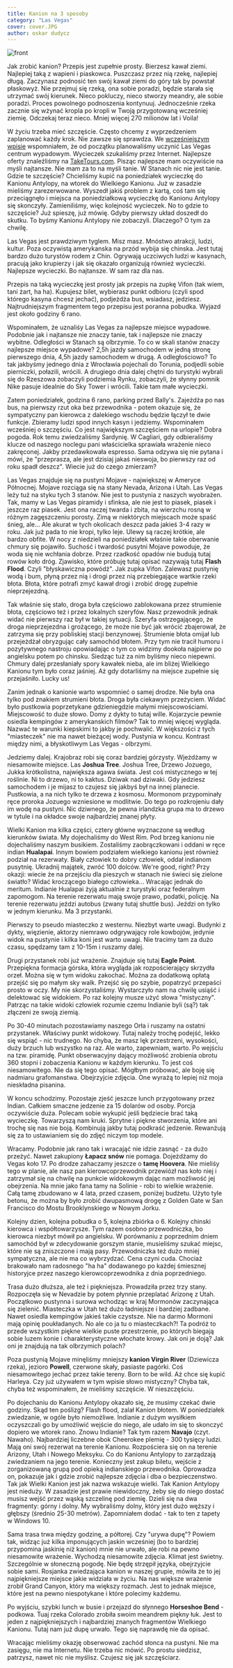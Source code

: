 ```yaml
---
title: Kanion na 3 sposoby
category: "Las Vegas"
cover: cover.JPG
author: oskar dudycz
---
```


![front](cover.JPG)

Jak zrobić kanion? Przepis jest zupełnie prosty. Bierzesz kawał ziemi. Najlepiej taką z wapieni i piaskowca. Puszczasz przez nią rzekę, najlepiej długą. Zaczynasz podnosić ten swój kawał ziemi do góry tak by powstał płaskowyż. Nie przejmuj się rzeką, ona sobie poradzi, będzie starała się utrzymać swój kierunek. Nieco pokluczy, nieco stworzy meandry, ale sobie poradzi. Proces powolnego podnoszenia kontynuuj. Jednocześnie rzeka zacznie się wżynać kropla po kropli w Twoją przygotowaną wcześniej ziemię. Odczekaj teraz nieco. Mniej więcej 270 milionów lat i Voila!

W życiu trzeba mieć szczęście. Często chcemy z wyprzedzeniem zaplanować każdy krok. Nie zawsze się sprawdza. We [wcześniejszym wpisie](/viva-las-vegas) wspomniałem, że od początku planowaliśmy uczynić Las Vegas centrum wypadowym. Wycieczek szukaliśmy przez Internet. Najlepsze oferty znaleźliśmy na [TakeTours.com](http://taketours.com/). Pisząc najlepsze mam oczywiście na myśli najtansze. Nie mam za to na myśli tanie. W Stanach nic nie jest tanie. Gdzie te szczęście? Chcieliśmy kupić na poniedziałek wycieczkę do Kanionu Antylopy, na wtorek do Wielkiego Kanionu. Już w zasadzie mieliśmy zarezerwowane. Wyszedł jakiś problem z kartą, coś tam się przeciągnęło i miejsca na poniedziałkową wycieczkę do Kanionu Antylopy się skonczyły. Zamieniliśmy, więc kolejność wycieczek. No to gdzie to szczęście? Już spieszę, już mówię. Gdyby pierwszy układ doszedł do skutku. To byśmy Kanionu Antylopy nie zobaczyli. Dlaczego? O tym za chwilę.

Las Vegas jest prawdziwym tyglem. Misz masz. Mnóstwo atrakcji, ludzi, kultur. Poza oczywistą amerykanska na przód wybija się chinska. Jest tutaj bardzo dużo turystów rodem z Chin. Ogrywają uczciwych ludzi w kasynach, pracują jako krupierzy i jak się okazało organizują również wycieczki. Najlepsze wycieczki. Bo najtansze. W sam raz dla nas.

Przepis na taką wycieczkę jest prosty jak przepis na zupkę Vifon (tak wiem, tani żart, ha ha). Kupujesz bilet, wybierasz punkt odbioru (czyli spod którego kasyna chcesz jechać), podjeżdża bus, wsiadasz, jedziesz. Najtrudniejszym fragmentem tego przepisu jest poranna pobudka. Wyjazd jest około godziny 6 rano.

Wspominałem, że uznaliśy Las Vegas za najlepsze miejsce wypadowe. Podobnie jak i najtansze nie znaczy tanie, tak i najlepsze nie znaczy wybitne. Odległości w Stanach są olbrzymie. To co w skali stanów znaczy najlepsze miejsce wypadowe? 2,5h jazdy samochodem w jedną stronę pierwszego dnia, 4,5h jazdy samochodem w drugą. A odległościowo? To tak jakbyśmy jednego dnia z Wrocławia pojechali do Torunia, podjedli sobie pierniczki, połazili, wrócili. A drugiego dnia dalej chętni do turystyki wybrali się do Rzeszowa zobaczyli podziemia Rynku, zobaczyli, że słynny pomnik Nike pasuje idealnie do Sky Tower i wrócili. Takie tam małe wycieczki.

Zatem poniedziałek, godzina 6 rano, parking przed Bally's. Zajeżdża po nas bus, na pierwszy rzut oka bez przewodnika - potem okazuje się, że sympatyczny pan kierowca z dalekiego wschodu będzie łączył te dwie funkcje. Zbieramy ludzi spod innych kasyn i jedziemy. Wspominałem wcześniej o szczęściu. Co jest największym szczęściem na urlopie? Dobra pogoda. Rok temu zwiedzaliśmy Sardynię. W Cagliari, gdy odbieraliśmy klucze od naszego noclegu pani właścicielka sprawiała wrażenie nieco zakręconej. Jakby przedawkowała espresso. Sama odzywa się nie pytana i mówi, że "przeprasza, ale jest dzisiaj jakaś nieswoja, bo pierwszy raz od roku spadł deszcz". Wiecie już do czego zmierzam?

Las Vegas znajduje się na pustyni Mojave - największej w Ameryce Północnej. Mojave rozciąga się na stany Nevada, Arizona i Utah. Las Vegas leży tuż na styku tych 3 stanów. Nie jest to pustynia z naszych wyobrażen. Tak, mamy w Las Vegas piramidy i sfinksa, ale nie jest to piasek, piasek i jeszcze raz piasek. Jest ona raczej twarda i zbita, na wierzchu rosną w różnym zagęszczeniu porosty. Zimą w niektórych miejscach może spaść śnieg, ale... Ale akurat w tych okolicach deszcz pada jakieś 3-4 razy w roku. Jak już pada to nie kropi, tylko leje. Ulewy są raczej krótkie, ale bardzo obfite. W nocy z niedzieli na poniedziałek właśnie takie oberwanie chmury się pojawiło. Suchość i twardość pusytni Mojave powoduje, że woda się nie wchłania dobrze. Przez rzadkość opadów nie budują tutaj rowów koło dróg. Zjawisko, które próbuję tutaj opisać nazywają tutaj **Flash Flood**. Czyli "błyskawiczna powódź". Jak zupka Vifon. Zalewasz pustynię wodą i bum, płyną przez nią i drogi przez nią przebiegające wartkie rzeki błota. Błota, które potrafi zmyć kawał drogi i zrobić drogę zupełnie nieprzejezdną.

Tak właśnie się stało, droga była częściowo zablokowana przez strumienie błota, częściowo też i przez lokalnych szeryfów. Nasz przewodnik jednak widać nie pierwszy raz był w takiej sytuacji. Szeryfa ostrzegającego, że droga nieprzejezdna i grożącego, że może nie być jak wrócić zbajerował, że zatrzyma się przy pobliskiej stacji benzynowej. Strumienie błota omijał lub przejeżdżał obryzgując cały samochód błotem. Przy tym nie tracił humoru i pozytywnego nastroju opowiadając o tym co widzimy dookoła najpierw po angielsku potem po chinsku. Siedząc tuż za nim byliśmy nieco niepewni. Chmury dalej przesłaniały spory kawałek nieba, ale im bliżej Wielkiego Kanionu tym było coraz jaśniej. Aż gdy dotarliśmy na miejsce zupełnie się przejaśniło. Lucky us!

Zanim jednak o kanionie warto wspomnieć o samej drodze. Nie była ona tylko pod znakiem strumieni błota. Droga była ciekawym przeżyciem. Widać było pustkowia poprzetykane gdzieniegdzie małymi miejscowościami. Miejscowość to duże słowo. Domy z dykty to tutaj wille. Kojarzycie pewnie osiedla kempingów z amerykanskich filmów? Tak to mniej więcej wygląda. Nazwać te warunki kiepskimi to jakby je pochwalić. W większości z tych "miasteczek" nie ma nawet bieżącej wody. Pustynia w koncu. Kontrast między nimi, a błyskotliwym Las Vegas - olbrzymi.

Jedziemy dalej. Krajobraz robi się coraz bardziej górzysty. Wjeżdżamy w niesamowite miejsce. Las **Joshua Tree**. Joshua Tree, Drzewo Jozuego, Jukka krótkolistna, największa agawa świata. Jest coś mistycznego w tej roślinie. Ni to drzewo, ni to kaktus. Dziwak nad dziwaki. Gdy jedziesz samochodem i je mijasz to czujesz się jakbyś był na innej planecie. Pustkowia, a na nich tylko te drzewa z kosmosu. Mormonom przypominały ręce proroka Jozuego wzniesione w modlitwie. Do tego po rozkrojeniu dały im wodę na pustyni. Nic dziwnego, że pewna irlandzka grupa ma to drzewo w tytule i na okładce swoje najbardziej znanej płyty.

Wielki Kanion ma kilka części, cztery główne wyznaczone są według kierunków świata. My dojechaliśmy do West Rim. Pod brzeg kanionu nie dojechaliśmy naszym busikiem. Zostaliśmy zaobrączkowani i oddani w ręce indian **Hualapai**. Innym bowiem podziałem wielkiego kanionu jest również podział na rezerwaty. Biały człowiek to dobry człowiek, oddał indianom pusytnię. Ukradnij majątek, zwróć 100 dolców. We're good, right? Przy okazji: wiecie że na przejściu dla pieszych w stanach nie świeci się zielone światło? Widać kroczącego białego człowieka... Wracając jednak do meritum. Indianie Hualapai żyją aktualnie z turystyki oraz federalnym zapomogom. Na terenie rezerwatu mają swoje prawo, podatki, policję. Na terenie rezerwatu jeździ autobus (zwany tutaj shuttle bus). Jeździ on tylko w jednym kierunku. Ma 3 przystanki. 

Pierwszy to pseudo miasteczko z westernu. Niezbyt warte uwagi. Budynki z dykty, więzienie, aktorzy niemrawo odgrywający role kowbojów, jedynie widok na pustynie i kilka koni jest warto uwagi. Nie tracimy tam za dużo czasu, spędzamy tam z 10-15m i ruszamy dalej.

Drugi przystanek robi już wrażenie. Znajduje się tutaj **Eagle Point**. Przepiękna formacja górska, która wygląda jak rozpościerający skrzydła orzeł. Można się w tym widoku zakochać. Można za dodatkową opłatą przejść się po małym sky walk. Przejść się po szybie, popatrzyć przepaści prosto w oczy. My nie skorzystaliśmy. Wystarczyło nam na chwilę usiąść i delektować się widokiem. Po raz kolejny musze użyć słowa "mistyczny". Patrząc na takie widoki człowiek rozumie czemu Indianie byli (są?) tak złączeni ze swoją ziemią.

Po 30-40 minutach pozostawiamy naszego Orła i ruszamy na ostatni przystanek. Właściwy punkt widokowy. Tutaj należy trochę podejść, lekko się wspiąć - nic trudnego. No chyba, że masz lęk przestrzeni, wysokości, duży brzuch lub wszystko na raz. Ale warto, zapewniam, warto. Po wejściu na tzw. piramidę. Punkt obserwacyjny dający możliwość zrobienia obrotu 360 stopni i zobaczenia Kanionu w każdym kierunku. To jest coś niesamowitego. Nie da się tego opisać. Mógłbym próbować, ale boję się nadmiaru grafomanstwa. Obejrzyjcie zdjęcia. One wyrażą to lepiej niż moja nieskładna pisanina.

W koncu schodzimy. Pozostaje zjeść jeszcze lunch przygotowany przez Indian. Całkiem smaczne jedzenie za 15 dolarów od osoby. Porcja oczywiście duża. Polecam sobie wykupić jeśli będziecie brać taką wycieczkę. Towarzyszą nam kruki. Sprytne i piękne stworzenia, które ani trochę się nas nie boją. Kombinują jakby tutaj podkraść jedzenie. Rewanżują się za to ustawianiem się do zdjęć niczym top modele.

Wracamy. Podobnie jak rano tak i wracająć nie idzie zasnąć - za dużo przeżyć. Nawet zakupiony **Łapacz snów** nie pomaga. Dojeżdżamy do Vegas koło 17. Po drodze zahaczamy jeszcze o **tamę Hoovera**. Nie mieliśy tego w planie, ale nasz pan kierowcoprzewodnik przewiózł nas koło niej i zatrzymał się na chwilę na punkcie widokowym dając nam możliwość jej obejrzenia. Na mnie jako fana tamy na Solinie - robi to wielkie wrażenie. Całą tamę zbudowano w 4 lata, przed czasem, poniżej budżetu. Użyto tyle betonu, że można by było zrobić dwupasmową drogę z Golden Gate w San Francisco do Mostu Brooklynskiego w Nowym Jorku.

Kolejny dzien, kolejna pobudka o 5, kolejna zbiórka o 6. Kolejny chinski kierowca i współtowarzysze. Tym razem osobno przewodniczka, bo kierowca niezbyt mówił po angielsku. W porównaniu z poprzednim dniem samochód był w zdecydowanie gorszym stanie, musieliśmy szukać miejsc, które nie są zniszczone i mają pasy. Przewodniczka też dużo mniej sympatyczna, ale nie ma co wybrzydzać. Cena czyni cuda. Chociaż brakowało nam radosnego "ha ha" dodawanego po każdej śmiesznej historyjce przez naszego kierowcoprzewodnika z dnia poprzedniego.

Trasa dużo dłuższa, ale też i piękniejsza. Prowadziła przez trzy stany. Rozpoczęła się w Nevadzie by potem płynnie przeplatać Arizonę z Utah. Początkowo pustynna i surowa wchodząc w kraj Mormonów zaczynająca się zielenić. Miasteczka w Utah też dużo ładniejsze i bardziej zadbane. Nawet osiedla kempingów jakieś takie czystsze. Nie na darmo Mormoni mają opinię poukładanych. No ale co ja tu o miasteczkach?! Ta podróż to przede wszystkim piękne wielkie puste przestrzenie, po których biegają sobie luzem konie i charakterystyczne włochate krowy. Jak oni je doją? Jak oni je znajdują na tak olbrzymich polach?

Poza pustynią Mojave minęliśmy mniejszy **kanion Virgin River** (Dziewicza rzeka), jezioro **Powell**, czerwone skały, pasiaste pagórki. Coś niesamowitego jechać przez takie tereny. Born to be wild. Aż chce się kupić Harleya. Czy już używałem w tym wpisie słowo mistyczny? Chyba tak, chyba też wspominałem, że mieliśmy szczęście. W nieszczęściu.

Po dojechaniu do Kanionu Antylopy okazało się, że musimy czekać dwie godziny. Skąd ten poślizg? Flash flood, zalał Kanion błotem. W poniedziałek zwiedzanie, w ogóle było niemożliwe. Indianie z dużym wysiłkiem oczyszczali go by umożliwić wejście do niego, ale udało im się to skonczyć dopiero we wtorek rano. Znowu Indianie? Tak tym razem **Navajo** (czyt. Nawaho). Najbardziej liczebne obok Cheerokee plemię - 300 tysięcy ludzi. Mają oni swój rezerwat na terenie Kanionu. Rozpościera się on na terenie Arizony, Utah i Nowego Meksyku. Co do Kanionu Antylopy to zarządzają zwiedzaniem na jego terenie. Konieczny jest zakup biletu, wejście z zorganizowaną grupą pod opieką indianskiego przewodnika. Oprowadza on, pokazuje jak i gdzie zrobić najlepsze zdjęcia i dba o bezpieczenstwo. Tak jak Wielki Kanion jest jak nazwa wskazuje wielki. Tak Kanion Antylopy jest nieduży. W zasadzie jest prawie niewidoczny, żeby się do niego dostać musisz wejść przez wąską szczelinę pod ziemię. Dzieli się na dwa fragmenty: górny i dolny. My wybraliśmy dolny, który jest dużo węższy i głębszy (średnio 25-30 metrów). Zapomniałem dodać - tak to ten z tapety w Windows 10.

Sama trasa trwa między godzinę, a półtorej. Czy "urywa dupę"? Powiem tak, widząc już kilka imponujących jaskin wcześniej (bo to bardziej przypomina jaskinię niż kanion) mnie nie urwało, ale robi na pewno niesamowite wrażenie. Wychodzą niesamowite zdjęcia. Klimat jest świetny. Szczególnie w słoneczną pogodę. Nie będę strzępił języka, obejrzyjcie sobie sami. Rosjanka zwiedzająca kanion w naszej grupie, mówiła że to jej najpiękniejsze miejsce jakie widziała w życiu. Na nas większe wrażenie zrobił Grand Canyon, który ma większy rozmach. Jest to jednak miejsce, które jest na pewno niespotykane i które polecimy każdemu.

Po wyjściu, szybki lunch w busie i przejazd do słynnego **Horseshoe Bend** - podkowa. Tuaj rzeka Colorado zrobiła swoim meandrem piękny łuk. Jest to jeden z najpiękniejszych i najbardziej znanych fragmentów Wielkiego Kanionu. Tutaj nam już dupę urwało. Tego się naprawdę nie da opisać.

Wracając mieliśmy okazję obserwować zachód słonca na pustyni. Nie ma zasięgu, nie ma Internetu. Nie trzeba nic mówić. Po prostu siedzisz, patrzysz, nawet nic nie myślisz. Czujesz się jak szczęściarz.